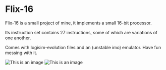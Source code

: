 # Flix-16
Flix-16 is a small project of mine, it implements a small 16-bit processor.

Its instruction set contains 27 instructions, some of which are variations of one another.

Comes with logisim-evolution files and an (unstable imo) emulator. Have fun messing with it.

![This is an image](https://github.com/Ranchonyx/Flix-16/blob/main/FLIX-16.png)
![This is an image](https://github.com/Ranchonyx/Flix-16/blob/main/FLIX-16-Chip.png)
